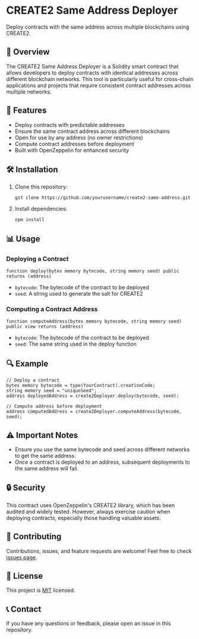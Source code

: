 # CREATE2 Same Address Deployer

Deploy contracts with the same address across multiple blockchains using CREATE2.

## 📖 Overview

The CREATE2 Same Address Deployer is a Solidity smart contract that allows developers to deploy contracts with identical addresses across different blockchain networks. This tool is particularly useful for cross-chain applications and projects that require consistent contract addresses across multiple networks.

## 🌟 Features

- Deploy contracts with predictable addresses
- Ensure the same contract address across different blockchains
- Open for use by any address (no owner restrictions)
- Compute contract addresses before deployment
- Built with OpenZeppelin for enhanced security

## 🛠 Installation

1. Clone this repository:
   ```
   git clone https://github.com/yourusername/create2-same-address.git
   ```
2. Install dependencies:
   ```
   npm install
   ```

## 📊 Usage

### Deploying a Contract

```solidity
function deploy(bytes memory bytecode, string memory seed) public returns (address)
```

- `bytecode`: The bytecode of the contract to be deployed
- `seed`: A string used to generate the salt for CREATE2

### Computing a Contract Address

```solidity
function computeAddress(bytes memory bytecode, string memory seed) public view returns (address)
```

- `bytecode`: The bytecode of the contract to be deployed
- `seed`: The same string used in the deploy function

## 🔍 Example

```solidity
// Deploy a contract
bytes memory bytecode = type(YourContract).creationCode;
string memory seed = "uniqueSeed";
address deployedAddress = create2Deployer.deploy(bytecode, seed);

// Compute address before deployment
address computedAddress = create2Deployer.computeAddress(bytecode, seed);
```

## ⚠️ Important Notes

- Ensure you use the same bytecode and seed across different networks to get the same address.
- Once a contract is deployed to an address, subsequent deployments to the same address will fail.

## 🔒 Security

This contract uses OpenZeppelin's CREATE2 library, which has been audited and widely tested. However, always exercise caution when deploying contracts, especially those handling valuable assets.

## 🤝 Contributing

Contributions, issues, and feature requests are welcome! Feel free to check [issues page](https://github.com/yourusername/create2-same-address/issues).

## 📄 License

This project is [MIT](https://opensource.org/licenses/MIT) licensed.

## 📞 Contact

If you have any questions or feedback, please open an issue in this repository.
